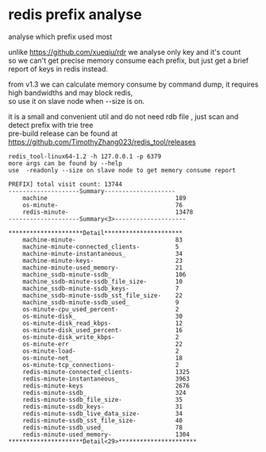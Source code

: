 # redis prefix analyse  
analyse which prefix used most  

unlike https://github.com/xueqiu/rdr we analyse only key and it's count  
so we can't get precise memory consume each prefix, but just get a brief report of keys in redis instead.  

from v1.3 we can calculate memory consume by command dump, it requires high bandwidths and may block redis,  
so use it on slave node when --size is on.  

it is a small and convenient util and do not need rdb file , just scan and detect prefix with trie tree  
pre-build release can be found at https://github.com/TimothyZhang023/redis_tool/releases 


```
redis_tool-linux64-1.2 -h 127.0.0.1 -p 6379
more args can be found by --help
use  -readonly --size on slave node to get memory consume report
```

```
PREFIX] total visit count: 13744
--------------------Summary--------------------
    machine                                    189
    os-minute-                                 76
    redis-minute-                              13478
--------------------Summary<3>--------------------

*********************Detail**********************
    machine-minute-                            83
    machine-minute-connected_clients-          5
    machine-minute-instantaneous_              34
    machine-minute-keys-                       23
    machine-minute-used_memory-                21
    machine_ssdb-minute-ssdb_                  106
    machine_ssdb-minute-ssdb_file_size-        10
    machine_ssdb-minute-ssdb_keys-             7
    machine_ssdb-minute-ssdb_sst_file_size-    22
    machine_ssdb-minute-ssdb_used_             9
    os-minute-cpu_used_percent-                2
    os-minute-disk_                            30
    os-minute-disk_read_kbps-                  12
    os-minute-disk_used_percent-               16
    os-minute-disk_write_kbps-                 2
    os-minute-err                              22
    os-minute-load-                            2
    os-minute-net_                             18
    os-minute-tcp_connections-                 2
    redis-minute-connected_clients-            1325
    redis-minute-instantaneous_                3963
    redis-minute-keys                          2676
    redis-minute-ssdb_                         324
    redis-minute-ssdb_file_size-               35
    redis-minute-ssdb_keys-                    31
    redis-minute-ssdb_live_data_size-          34
    redis-minute-ssdb_sst_file_size-           40
    redis-minute-ssdb_used_                    78
    redis-minute-used_memory-                  1304
*********************Detail<29>**********************
```
